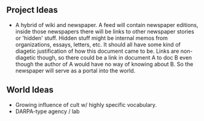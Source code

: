 ## Project Ideas 
- A hybrid of wiki and newspaper. A feed will contain newspaper editions, inside those newspapers there will be links to other newspaper stories or 'hidden' stuff. Hidden stuff might be internal memos from organizations, essays, letters, etc. It should all have some kind of diagetic justification of how this document came to be. Links are non-diagetic though, so there could be a link in document A to doc B even though the author of A would have no way of knowing about B. So the newspaper will serve as a portal into the world.

## World Ideas
- Growing influence of cult w/ highly specific vocabulary.
- DARPA-type agency / lab
